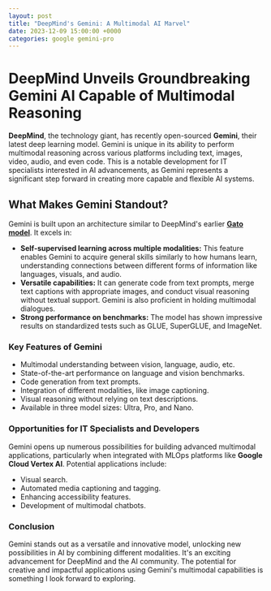 ```yaml
---
layout: post
title: "DeepMind's Gemini: A Multimodal AI Marvel"
date: 2023-12-09 15:00:00 +0000
categories: google gemini-pro
---
```

# DeepMind Unveils Groundbreaking Gemini AI Capable of Multimodal Reasoning

**DeepMind**, the technology giant, has recently open-sourced **Gemini**, their latest deep learning model. Gemini is unique in its ability to perform multimodal reasoning across various platforms including text, images, video, audio, and even code. This is a notable development for IT specialists interested in AI advancements, as Gemini represents a significant step forward in creating more capable and flexible AI systems.

## What Makes Gemini Standout?
Gemini is built upon an architecture similar to DeepMind's earlier **[Gato model](https://en.wikipedia.org/wiki/Gato_(DeepMind))**. It excels in:

- **Self-supervised learning across multiple modalities:** This feature enables Gemini to acquire general skills similarly to how humans learn, understanding connections between different forms of information like languages, visuals, and audio.
- **Versatile capabilities:** It can generate code from text prompts, merge text captions with appropriate images, and conduct visual reasoning without textual support. Gemini is also proficient in holding multimodal dialogues.
- **Strong performance on benchmarks:** The model has shown impressive results on standardized tests such as GLUE, SuperGLUE, and ImageNet.

### Key Features of Gemini
- Multimodal understanding between vision, language, audio, etc.
- State-of-the-art performance on language and vision benchmarks.
- Code generation from text prompts.
- Integration of different modalities, like image captioning.
- Visual reasoning without relying on text descriptions.
- Available in three model sizes: Ultra, Pro, and Nano.

### Opportunities for IT Specialists and Developers
Gemini opens up numerous possibilities for building advanced multimodal applications, particularly when integrated with MLOps platforms like **Google Cloud Vertex AI**. Potential applications include:

- Visual search.
- Automated media captioning and tagging.
- Enhancing accessibility features.
- Development of multimodal chatbots.

### Conclusion
Gemini stands out as a versatile and innovative model, unlocking new possibilities in AI by combining different modalities. It's an exciting advancement for DeepMind and the AI community. The potential for creative and impactful applications using Gemini's multimodal capabilities is something I look forward to exploring.
